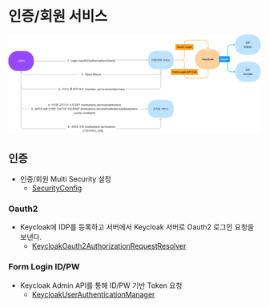 # 인증/회원 서비스
![img.png](docs/img.png)
## 인증
- 인증/회원 Multi Security 설정
  - [SecurityConfig](/src/main/java/kr/co/kindernoti/member/infrastructure/spring/security/SecurityConfig.java) 
### Oauth2
- Keycloak에 IDP를 등록하고 서버에서 Keycloak 서버로 Oauth2 로그인 요청을 보낸다.
  - [KeycloakOauth2AuthorizationRequestResolver](/src/main/java/kr/co/kindernoti/member/infrastructure/spring/security/KeycloakOauth2AuthorizationRequestResolver.java)
### Form Login ID/PW
- Keycloak Admin API를 통해 ID/PW 기반 Token 요청
  - [KeycloakUserAuthenticationManager](./src/main/java/kr/co/kindernoti/member/infrastructure/spring/security/KeycloakUserAuthenticationManager.java)